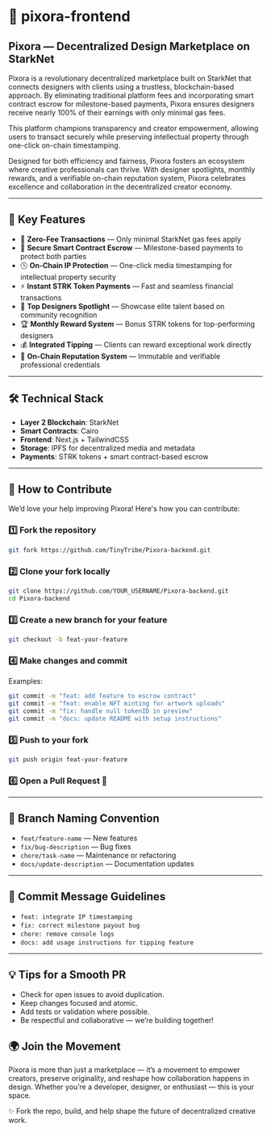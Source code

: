 # 🎨 pixora-frontend

## Pixora — Decentralized Design Marketplace on StarkNet

Pixora is a revolutionary decentralized marketplace built on StarkNet that connects designers with clients using a trustless, blockchain-based approach. By eliminating traditional platform fees and incorporating smart contract escrow for milestone-based payments, Pixora ensures designers receive nearly 100% of their earnings with only minimal gas fees.

This platform champions transparency and creator empowerment, allowing users to transact securely while preserving intellectual property through one-click on-chain timestamping.

Designed for both efficiency and fairness, Pixora fosters an ecosystem where creative professionals can thrive. With designer spotlights, monthly rewards, and a verifiable on-chain reputation system, Pixora celebrates excellence and collaboration in the decentralized creator economy.

---

## 🚀 Key Features

- 💸 **Zero-Fee Transactions** — Only minimal StarkNet gas fees apply
- 🔐 **Secure Smart Contract Escrow** — Milestone-based payments to protect both parties
- 🕓 **On-Chain IP Protection** — One-click media timestamping for intellectual property security
- ⚡ **Instant STRK Token Payments** — Fast and seamless financial transactions
- 🌟 **Top Designers Spotlight** — Showcase elite talent based on community recognition
- 🏆 **Monthly Reward System** — Bonus STRK tokens for top-performing designers
- 💰 **Integrated Tipping** — Clients can reward exceptional work directly
- 🧾 **On-Chain Reputation System** — Immutable and verifiable professional credentials

---

## 🛠️ Technical Stack

- **Layer 2 Blockchain**: StarkNet
- **Smart Contracts**: Cairo
- **Frontend**: Next.js + TailwindCSS
- **Storage**: IPFS for decentralized media and metadata
- **Payments**: STRK tokens + smart contract-based escrow

---

## 🤝 How to Contribute

We’d love your help improving Pixora! Here's how you can contribute:

### 1️⃣ Fork the repository

```bash
git fork https://github.com/TinyTribe/Pixora-backend.git
```

### 2️⃣ Clone your fork locally

```bash
git clone https://github.com/YOUR_USERNAME/Pixora-backend.git
cd Pixora-backend
```

### 3️⃣ Create a new branch for your feature

```bash
git checkout -b feat-your-feature
```

### 4️⃣ Make changes and commit

Examples:

```bash
git commit -m "feat: add feature to escrow contract"
git commit -m "feat: enable NFT minting for artwork uploads"
git commit -m "fix: handle null tokenID in preview"
git commit -m "docs: update README with setup instructions"

```

### 5️⃣ Push to your fork

```bash
git push origin feat-your-feature
```

### 6️⃣ Open a Pull Request 🚀

---

## 🔀 Branch Naming Convention

- `feat/feature-name` — New features
- `fix/bug-description` — Bug fixes
- `chore/task-name` — Maintenance or refactoring
- `docs/update-description` — Documentation updates

---

## 📝 Commit Message Guidelines

- `feat: integrate IP timestamping`
- `fix: correct milestone payout bug`
- `chore: remove console logs`
- `docs: add usage instructions for tipping feature`

---

## 💡 Tips for a Smooth PR

- Check for open issues to avoid duplication.
- Keep changes focused and atomic.
- Add tests or validation where possible.
- Be respectful and collaborative — we’re building together!

## 🌍 Join the Movement

Pixora is more than just a marketplace — it’s a movement to empower creators, preserve originality, and reshape how collaboration happens in design. Whether you’re a developer, designer, or enthusiast — this is your space.

✨ Fork the repo, build, and help shape the future of decentralized creative work.

```





```
